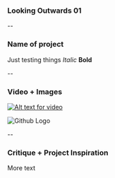 ### Looking Outwards 01

--
### Name of project

Just testing things
*Italic*
**Bold**

-- 
### Video + Images

[![Alt text for video](http://videourl)](http://videourl)

![Github Logo](/images/logo.png)

--
### Critique + Project Inspiration 

More text
